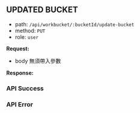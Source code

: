 ## UPDATED BUCKET

- path: `/api/workbucket/:bucketId/update-bucket`
- method: `PUT`
- role: `user`

**Request:**

- body 無須帶入參數

**Response:**

### API Success

### API Error
